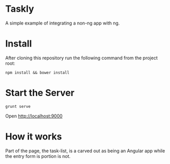 Taskly
===

A simple example of integrating a non-ng app with ng.

Install
===

After cloning this repository run the following command from the project root:

	npm install && bower install
	
Start the Server
===
	
	grunt serve
	
Open [http://localhost:9000]('http://localhost:9000')

How it works
===
Part of the page, the task-list, is a carved out as being an Angular app while the entry form is portion is not.
